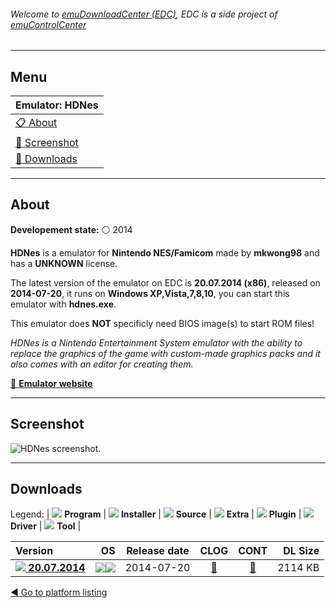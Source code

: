 ###### Welcome to [emuDownloadCenter (EDC)](https://github.com/PhoenixInteractiveNL/emuDownloadCenter/wiki/), EDC is a side project of [emuControlCenter](https://github.com/PhoenixInteractiveNL/emuControlCenter/wiki/)
***
## Menu
| **Emulator: HDNes** |
|:---------|
| [:clipboard: About](#about) |
| [:sunrise: Screenshot](#screenshot) |
| [:floppy_disk: Downloads](#downloads) |
***
## About
**Developement state:** :white_circle: 2014

**HDNes** is a emulator for **Nintendo NES/Famicom** made by **mkwong98** and has a **UNKNOWN** license.

The latest version of the emulator on EDC is **20.07.2014 (x86)**, released on **2014-07-20**, it runs on **Windows XP,Vista,7,8,10**, you can start this emulator with **hdnes.exe**.

This emulator does **NOT** specificly need BIOS image(s) to start ROM files!

_HDNes is a Nintendo Entertainment System emulator with the ability to replace the graphics of the game with custom-made graphics packs and it also comes with an editor for creating them._

[:link: **Emulator website**](http://forums.nesdev.com/viewtopic.php?f=3&t=9935)
***
## Screenshot
![](https://raw.githubusercontent.com/PhoenixInteractiveNL/emuDownloadCenter/master/hooks/hdnes/emulator_screen_01.jpg "HDNes screenshot.")
***
## Downloads
Legend: | 
![](https://raw.githubusercontent.com/wiki/PhoenixInteractiveNL/emuDownloadCenter/images_misc/icon_program_24.png) **Program** | 
![](https://raw.githubusercontent.com/wiki/PhoenixInteractiveNL/emuDownloadCenter/images_misc/icon_installer_24.png) **Installer** | 
![](https://raw.githubusercontent.com/wiki/PhoenixInteractiveNL/emuDownloadCenter/images_misc/icon_source_code_24.png) **Source** | 
![](https://raw.githubusercontent.com/wiki/PhoenixInteractiveNL/emuDownloadCenter/images_misc/icon_extra_24.png) **Extra** | 
![](https://raw.githubusercontent.com/wiki/PhoenixInteractiveNL/emuDownloadCenter/images_misc/icon_plugin_24.png) **Plugin** | 
![](https://raw.githubusercontent.com/wiki/PhoenixInteractiveNL/emuDownloadCenter/images_misc/icon_driver_24.png) **Driver** | 
![](https://raw.githubusercontent.com/wiki/PhoenixInteractiveNL/emuDownloadCenter/images_misc/icon_tool_24.png) **Tool** | 
 
| Version | OS | Release date | CLOG | CONT | DL Size |
|:--------|---:|:------------:|:----:|:----:|--------:|
| [![](https://raw.githubusercontent.com/wiki/PhoenixInteractiveNL/emuDownloadCenter/images_misc/icon_program_24.png) **20.07.2014**](https://github.com/PhoenixInteractiveNL/edc-repo0004/raw/master/hdnes/20.07.2014.7z) | ![](https://raw.githubusercontent.com/wiki/PhoenixInteractiveNL/emuDownloadCenter/images_misc/logo_windows_24.png)![](https://raw.githubusercontent.com/wiki/PhoenixInteractiveNL/emuDownloadCenter/images_misc/icon_32-bit_24.png) | 2014-07-20 | [:page_facing_up:](https://github.com/PhoenixInteractiveNL/edc-repo0004/blob/master/hdnes/20.07.2014_changelog.txt) | [:mag_right:](https://github.com/PhoenixInteractiveNL/edc-repo0004/blob/master/hdnes/20.07.2014_contents.txt) | 2114 KB |

[:arrow_backward: Go to platform listing](https://github.com/PhoenixInteractiveNL/emuDownloadCenter/wiki/EDC-Platform-List)
